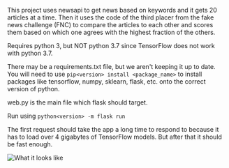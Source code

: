 This project uses newsapi to get news based on keywords and it gets 20 articles at a time.
Then it uses the code of the third placer from the fake news challenge (FNC) to compare the articles
to each other and scores them based on which one agrees with the highest fraction of the others.

Requires python 3, but NOT python 3.7 since TensorFlow does not work with python 3.7.

There may be a requirements.txt file, but we aren't keeping it up to date.
You will need to use
```pip<version> install <package_name>```
to install packages like tensorflow, numpy, sklearn, flask, etc. onto the correct version of python.

web.py is the main file which flask should target.

Run using
```python<version> -m flask run```

The first request should take the app a long time to respond to because it has to load over 4 gigabytes of TensorFlow models.
But after that it should be fast enough.

![What it looks like](https://raw.githubusercontent.com/winkelmantanner/TigerHacks2018/tanner/images/Screen%20Shot%202018-10-14%20at%209.10.24%20AM.png?raw=true)